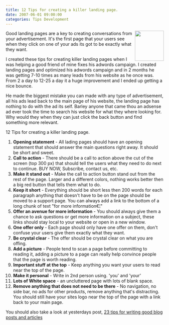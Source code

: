 ```yaml
---
title: 12 Tips for creating a killer landing page.
date: 2007-06-01 09:00:00
categories: Tips Development
---
```

<img src="/public/uploads/2007/05/writting.jpg" align="right" height="96" width="92" />Good landing pages are a key to creating conversations from your advertisement. It's the first page that your users see when they click on one of your ads its got to be exactly what they want.

I created these tips for creating killer landing pages when I was helping a good friend of mine fixes his adwords campaign. I created landing pages and optimized his adwords campaign and in 2 months he was getting 7-10 times as many leads from his website as he once was. From 2 a day to 12-25 a day it a huge improvement and I ended up getting a nice bounce.

He made the biggest mistake you can made with any type of advertisement, all his ads lead back to the main page of his website, the landing page has nothing to do with the ad its self. Barley anyone that came thou an adsense ad ever took the time to search his website for what they where looking for. Why would they when they can just click the back button and find something more relevant.

12 Tips for creating a killer landing page.
<ol>
	<li><strong> Opening statement</strong> - All lading pages should have an opening statement that should answer the main questions right away. It should be short and sweet.</li>
	<li><strong> Call to action</strong> - There should be a call to action above the cut of the screen (top 300 px) that should tell the users what they need to do next to continue. BUY NOW, Subscribe, contact us, etc.</li>
	<li><strong> Make it stand out</strong> - Make the call to action button stand out from the rest of the page. Larger and a different colors, nothing works better then a big red button that tells them what to do.</li>
	<li><strong> Keep it short</strong> - Everything should be short less then 200 words for each paragraph anything that doesn't have to be on the page should be moved to a support page. You can always add a link to the bottom of a long chunk of text "for more information€¦"</li>
	<li><strong> Offer an avenue for more information</strong> - You should always give them a chance to ask questions or get more information on a subject, these links should stay local to your website or open in a new window.</li>
	<li><strong> One offer only</strong> - Each page should only have one offer on them, don't confuse your users give them exactly what they want.</li>
	<li><strong> Be crystal clear</strong> - The offer should be crystal clear on what you are offing.</li>
	<li><strong> Add a picture</strong> - People tend to scan a page before committing to reading it, adding a picture to a page can really help convince people that the page is worth reading.</li>
	<li><strong> Important stuff at the top</strong> - Keep anything you want your users to read near the top of the page.</li>
	<li><strong> Make it personal</strong> - Write in 2nd person using.  'you' and 'your'</li>
	<li><strong> Lots of White space</strong> - an uncluttered page with lots of blank space.</li>
	<li><strong> Remove anything that does not need to be there</strong> - No navigation, no side bar, no ads for other products, remove anything that's distracting. You should still have your sites logo near the top of the page with a link back to your main page.</li>
</ol>
You should also take a look at yesterdays post, <a href="/23-tips-for-writing-good-blog-posts-and-articles/">23 tips for writing good blog posts and articles</a>
